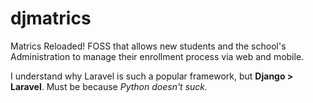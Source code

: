 # djmatrics
Matrics Reloaded! FOSS that allows new students and the school's Administration to manage their enrollment process via web and mobile.

I understand why Laravel is such a popular framework, but **Django > Laravel**. Must be because *Python doesn't suck.*


